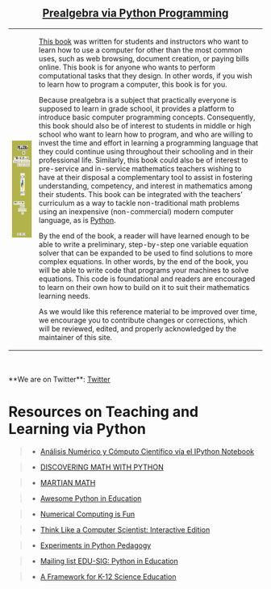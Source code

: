 <center>
 <h2><a href="https://www.researchgate.net/publication/325473565" target="_blank">Prealgebra via Python Programming</a></h2>
</center>

 <table style="width:100%">
  <tr>
     <td>
         <a href="https://www.researchgate.net/publication/325473565" target="_blank">
      <img src="./img/portada.png" alt="" height="192" width="692" align="ABSMIDDLE" border="0">
</a>
     </td>
     <td>


[This book](https://www.researchgate.net/publication/325473565)
was written for students and instructors who want to learn how 
to use a computer for other than the most common uses, such as web 
browsing, document creation, or paying bills online. This book is for 
anyone who wants to perform computational tasks that they design. In 
other words, if you wish to learn how to program a computer, this book 
is for you.

Because prealgebra is a subject that practically everyone is supposed to 
learn in grade school, it provides a platform to introduce basic 
computer programming concepts. Consequently, this book should also be of 
interest to students in middle or high school who want to learn how to 
program, and who are willing to invest the time and effort in learning a 
programming language that they could continue using throughout their 
schooling and in their professional life. Similarly, this book could 
also be of interest to pre-service and in-service mathematics teachers 
wishing to have at their disposal a complementary tool to assist in 
fostering understanding, competency, and interest in mathematics among 
their students. This book can be integrated with the teachers’ 
curriculum as a way to tackle non-traditional math problems using an 
inexpensive (non-commercial) modern computer language, as is 
[Python](https://www.python.org/).

By the end of the book, a reader will have learned enough to be able to 
write a preliminary, step-by-step one variable equation solver that can 
be expanded to be used to find solutions to more complex equations. In 
other words, by the end of the book, you will be able to write code that 
programs your machines to solve equations. This code is foundational and 
readers are encouraged to learn on their own how to build on it to suit 
their mathematics learning needs.

As we would like this reference material to be improved over time,
we encourage you to contribute changes or corrections, which will be
reviewed, edited, and properly acknowledged by the maintainer of this site.
        </td>
  </tr>
</table>
<BR CLEAR=ALL>

<BR CLEAR=ALL>
**We are on Twitter**: <a href="https://www.researchgate.net/publication/325473565" target="_blank">Twitter</a>
<BR CLEAR=ALL>

# Resources on Teaching and Learning via Python

> * [An&aacute;lisis Num&eacute;rico y C&oacute;mputo Cient&iacute;fico v&iacute;a el IPython Notebook](https://nbviewer.jupyter.org/github/rojassergio/Learning-Scipy/blob/master/Other_IPythonNotes/Numerical_Computing_via_IPython.ipynb)

> * [DISCOVERING MATH WITH PYTHON](https://nbviewer.jupyter.org/github/4dsolutions/Python5/blob/master/Introduction.ipynb)

> * [MARTIAN MATH](http://www.4dsolutions.net/satacad/martianmath/toc.html)

> * [Awesome Python in Education](https://github.com/quobit/awesome-python-in-education)

> * [Numerical Computing is Fun](https://github.com/mikkokotila/jupyter4kids)

> * [Think Like a Computer Scientist: Interactive Edition](https://runestone.academy/runestone/static/thinkcspy/index.html)

> * [Experiments in Python Pedagogy](https://github.com/4dsolutions/Python5)

> * [Mailing list EDU-SIG: Python in Education](https://mail.python.org/pipermail/edu-sig/)

> * [A Framework for K-12 Science Education](https://www.aps.org/publications/apsnews/201111/backpage.cfm)
